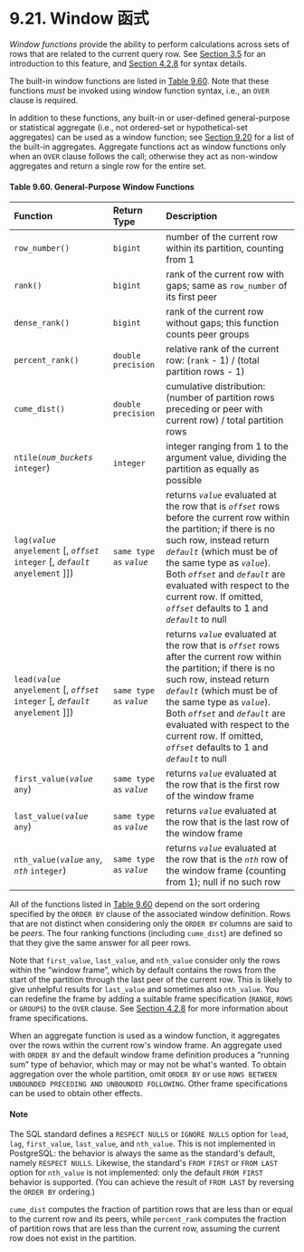 # 9.21. Window 函式

_Window functions_ provide the ability to perform calculations across sets of rows that are related to the current query row. See [Section 3.5](https://www.postgresql.org/docs/12/tutorial-window.html) for an introduction to this feature, and [Section 4.2.8](https://www.postgresql.org/docs/12/sql-expressions.html#SYNTAX-WINDOW-FUNCTIONS) for syntax details.

The built-in window functions are listed in [Table 9.60](https://www.postgresql.org/docs/12/functions-window.html#FUNCTIONS-WINDOW-TABLE). Note that these functions _must_ be invoked using window function syntax, i.e., an `OVER` clause is required.

In addition to these functions, any built-in or user-defined general-purpose or statistical aggregate \(i.e., not ordered-set or hypothetical-set aggregates\) can be used as a window function; see [Section 9.20](https://www.postgresql.org/docs/12/functions-aggregate.html) for a list of the built-in aggregates. Aggregate functions act as window functions only when an `OVER` clause follows the call; otherwise they act as non-window aggregates and return a single row for the entire set.

#### **Table 9.60. General-Purpose Window Functions**

| Function | Return Type | Description |
| :--- | :--- | :--- |
| `row_number()` | `bigint` | number of the current row within its partition, counting from 1 |
| `rank()` | `bigint` | rank of the current row with gaps; same as `row_number` of its first peer |
| `dense_rank()` | `bigint` | rank of the current row without gaps; this function counts peer groups |
| `percent_rank()` | `double precision` | relative rank of the current row: \(`rank` - 1\) / \(total partition rows - 1\) |
| `cume_dist()` | `double precision` | cumulative distribution: \(number of partition rows preceding or peer with current row\) / total partition rows |
| `ntile(`_`num_buckets`_ `integer`\) | `integer` | integer ranging from 1 to the argument value, dividing the partition as equally as possible |
| `lag(`_`value`_ `anyelement` \[, _`offset`_ `integer` \[, _`default`_ `anyelement` \]\]\) | `same type as` _`value`_ | returns _`value`_ evaluated at the row that is _`offset`_ rows before the current row within the partition; if there is no such row, instead return _`default`_ \(which must be of the same type as _`value`_\). Both _`offset`_ and _`default`_ are evaluated with respect to the current row. If omitted, _`offset`_ defaults to 1 and _`default`_ to null |
| `lead(`_`value`_ `anyelement` \[, _`offset`_ `integer` \[, _`default`_ `anyelement` \]\]\) | `same type as` _`value`_ | returns _`value`_ evaluated at the row that is _`offset`_ rows after the current row within the partition; if there is no such row, instead return _`default`_ \(which must be of the same type as _`value`_\). Both _`offset`_ and _`default`_ are evaluated with respect to the current row. If omitted, _`offset`_ defaults to 1 and _`default`_ to null |
| `first_value(`_`value`_ `any`\) | `same type as` _`value`_ | returns _`value`_ evaluated at the row that is the first row of the window frame |
| `last_value(`_`value`_ `any`\) | `same type as` _`value`_ | returns _`value`_ evaluated at the row that is the last row of the window frame |
| `nth_value(`_`value`_ `any`, _`nth`_ `integer`\) | `same type as` _`value`_ | returns _`value`_ evaluated at the row that is the _`nth`_ row of the window frame \(counting from 1\); null if no such row |

All of the functions listed in [Table 9.60](https://www.postgresql.org/docs/12/functions-window.html#FUNCTIONS-WINDOW-TABLE) depend on the sort ordering specified by the `ORDER BY` clause of the associated window definition. Rows that are not distinct when considering only the `ORDER BY` columns are said to be _peers_. The four ranking functions \(including `cume_dist`\) are defined so that they give the same answer for all peer rows.

Note that `first_value`, `last_value`, and `nth_value` consider only the rows within the “window frame”, which by default contains the rows from the start of the partition through the last peer of the current row. This is likely to give unhelpful results for `last_value` and sometimes also `nth_value`. You can redefine the frame by adding a suitable frame specification \(`RANGE`, `ROWS` or `GROUPS`\) to the `OVER` clause. See [Section 4.2.8](https://www.postgresql.org/docs/12/sql-expressions.html#SYNTAX-WINDOW-FUNCTIONS) for more information about frame specifications.

When an aggregate function is used as a window function, it aggregates over the rows within the current row's window frame. An aggregate used with `ORDER BY` and the default window frame definition produces a “running sum” type of behavior, which may or may not be what's wanted. To obtain aggregation over the whole partition, omit `ORDER BY` or use `ROWS BETWEEN UNBOUNDED PRECEDING AND UNBOUNDED FOLLOWING`. Other frame specifications can be used to obtain other effects.

#### Note

The SQL standard defines a `RESPECT NULLS` or `IGNORE NULLS` option for `lead`, `lag`, `first_value`, `last_value`, and `nth_value`. This is not implemented in PostgreSQL: the behavior is always the same as the standard's default, namely `RESPECT NULLS`. Likewise, the standard's `FROM FIRST` or `FROM LAST` option for `nth_value` is not implemented: only the default `FROM FIRST` behavior is supported. \(You can achieve the result of `FROM LAST` by reversing the `ORDER BY` ordering.\)

`cume_dist` computes the fraction of partition rows that are less than or equal to the current row and its peers, while `percent_rank` computes the fraction of partition rows that are less than the current row, assuming the current row does not exist in the partition.

